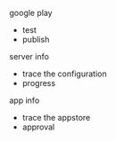 google play
* test
* publish

server info
* trace the configuration
* progress

app info 
* trace the appstore
* approval
